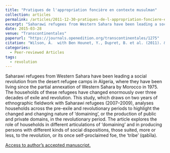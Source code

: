 ```yaml
---
title: "Pratiques de l'appropriation foncière en contexte musulman"
collection: articles
permalink: /articles/2011-12-30-pratiques-de-l-appropriation-fonciere-en-contexte-musulman
excerpt: "Saharawi refugees from Western Sahara have been leading a social revolution from the desert refugee camps in Algeria, where they have been living since the partial annexation of Western Sahara by Morocco in 1975."
date: 2015-03-28
venue: "Transcontinentales"
paperurl: "https://journals.openedition.org/transcontinentales/1275"
citation: "Wilson, A.  with Ben Hounet, Y., Dupret, B. et al. (2011). &quot;Pratiques de l'appropriation foncière en contexte musulman. movement&quot; <i> Transcontinentales 10/11, document 7.</i>."
categories:
  - Peer-reviewed Articles
tags:
  - revolution
---
```


Saharawi refugees from Western Sahara have been leading a social revolution from the desert refugee camps in Algeria, where they have been living since the partial annexation of Western Sahara by Morocco in 1975. The households of these refugees have changed enormously over three decades of exile and revolution. This study, which draws on two years of ethnographic fieldwork with Saharawi refugees (2007–2009), analyses households across the pre-exile and revolutionary periods to highlight the changed and changing nature of ‘domaining’, or the production of public and private domains, in the revolutionary period. The article explores the role of households in different articulations of ‘domaining’ and in producing persons with different kinds of social dispositions, those suited, more or less, to the revolution, or its once self-proclaimed foe, the ‘tribe’ (qabīla). 

[Access to author’s accepted manuscript.](http://sro.sussex.ac.uk/id/eprint/70248/1/Wilson%20Social%20Analysis%20author%20accepted%20version%20Margins%20of%20the%20Arab%20Spring%202013.pdf)
